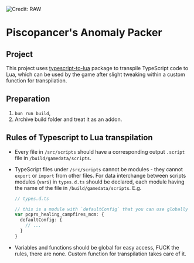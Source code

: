 ![Credit: RAW](https://i.imgur.com/2NLRHNm.jpg)

# Piscopancer's Anomaly Packer

## Project

This project uses [typescript-to-lua](https://www.npmjs.com/package/typescript-to-lua) package to transpile TypeScript code to Lua, which can be used by the game after slight tweaking within a custom function for transpilation.

## Preparation

1. `bun run build`,
2. Archive build folder and treat it as an addon.

## Rules of Typescript to Lua transpilation

- Every file in `/src/scripts` should have a corresponding output `.script` file in `/build/gamedata/scripts`.
- TypeScript files under `/src/scripts` cannot be modules - they cannot `export` or `import` from other files. For data interchange between scripts modules (`var`s) in `types.d.ts` should be declared, each module having the name of the file in `/build/gamedata/scripts`. E.g.

  ```ts
  // types.d.ts

  // this is a module with `defaultConfig` that you can use globally on other scripts
  var pcprs_healing_campfires_mcm: {
    defaultConfig: {
      // ...
    }
  }
  ```

- Variables and functions should be global for easy access, FUCK the rules, there are none. Custom function for transpilation takes care of it.
